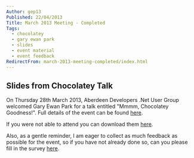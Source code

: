 ```yaml
---
Author: gep13
Published: 22/04/2013
Title: March 2013 Meeting - Completed
Tags:
  - chocolatey
  - gary ewan park
  - slides
  - event material
  - event feedback
RedirectFrom: march-2013-meeting-completed/index.html
---
```


## Slides from Chocolatey Talk

On Thursday 28th March 2013, Aberdeen Developers .Net User Group welcomed Gary Ewan Park for a talk entitled "Mmmm, Chocolatey Goodness!".  Full details of the event can be found [here](https://www.aberdeendevelopers.co.uk/adnuguk-march-2013-meeting/).

If you were not able to attend you can download them [here](https://www.aberdeendevelopers.co.uk/assets/presentations/2013/03/Mmmm%2C%20Chocolatey%20Goodness%21.pptx).

Also, as a gentle reminder, I am eager to collect as much feedback as possible for the event, so if you have not already done so, can you please fill in the survey [here](https://www.surveymonkey.com/s/MZWQP5T).
